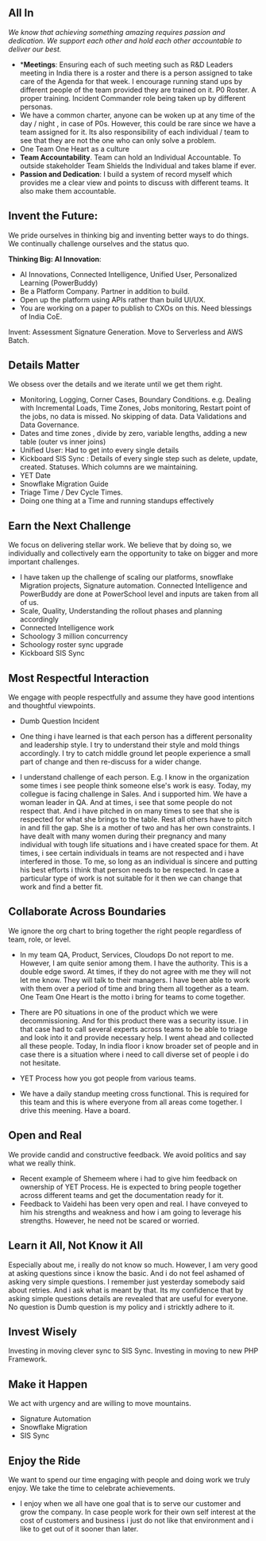 ## All In
*We know that achieving something amazing requires passion and dedication. We support each other and hold each other accountable to deliver our best.*
- ***Meetings**: Ensuring each of such meeting such as R&D Leaders meeting in India there is a roster and there is a person assigned to take care of the Agenda for that week. I encourage running stand ups by different people of the team provided they are trained on it. P0 Roster. A proper training. Incident Commander role being taken up by different personas. 
- We have a common charter, anyone can be woken up at any time of the day / night , in case of P0s. However, this could be rare since we have a team assigned for it. Its also responsibility of each individual / team to see that they are not the one who can only solve a problem. 
- One Team One Heart as a culture 
- **Team Accountability**. Team can hold an Individual Accountable. To outside stakeholder Team Shields the Individual and takes blame if ever. 
- **Passion and Dedication**: I build a system of record myself which provides me a clear view and points to discuss with different teams. It also make them accountable.


## Invent the Future: 
We pride ourselves in thinking big and inventing better ways to do things. We continually challenge ourselves and the status quo.

**Thinking Big: AI Innovation**: 
- AI Innovations, Connected Intelligence, Unified User, Personalized Learning (PowerBuddy)
- Be a Platform Company. Partner in addition to build.
- Open up the platform using APIs rather than build UI/UX. 
- You are working on a paper to publish to CXOs on this. Need blessings of India CoE. 

Invent: Assessment Signature Generation. Move to Serverless and AWS Batch. 

## Details Matter
We obsess over the details and we iterate until we get them right.
- Monitoring, Logging, Corner Cases, Boundary Conditions. e.g. Dealing with Incremental Loads, Time Zones, Jobs monitoring, Restart point of the jobs, no data is missed. No skipping of data. Data Validations and Data Governance. 
- Dates and time zones , divide by zero, variable lengths, adding a new table (outer vs inner joins)
- Unified User: Had to get into every single details 
- Kickboard SIS Sync : Details of every single step such as delete, update, created. Statuses. Which columns are we maintaining. 
- YET Date 
- Snowflake Migration Guide 
- Triage Time / Dev Cycle Times. 
- Doing one thing at a Time and running standups effectively

## Earn the Next Challenge
We focus on delivering stellar work. We believe that by doing so, we individually and collectively earn the opportunity to take on bigger and more important challenges.
- I have taken up the challenge of scaling our platforms, snowflake Migration projects, Signature automation. Connected Intelligence and PowerBuddy are done at PowerSchool level and inputs are taken from all of us. 
- Scale, Quality, Understanding the rollout phases and planning accordingly
- Connected Intelligence work 
- Schoology 3 million concurrency 
- Schoology roster sync upgrade 
- Kickboard SIS Sync 

## Most Respectful Interaction
We engage with people respectfully and assume they have good intentions and thoughtful viewpoints.
- Dumb Question Incident 
- One thing i have learned is that each person has a different personality and leadership style. I try to understand their style and mold things accordingly. I try to catch middle ground let people experience a small part of change and then re-discuss for a wider change. 

- I understand challenge of each person. E.g. I know in the organization some times i see people think someone else's work is easy. Today, my collegue is facing challenge in Sales. And i supported him. We have a woman leader in QA. And at times, i see that some people do not respect that. And i have pitched in on many times to see that she is respected for what she brings to the table. Rest all others have to pitch in and fill the gap. She is a mother of two and has her own constraints. I have dealt with many women during their pregnancy and many individual with tough life situations and i have created space for them. At times, i see certain individuals in teams are not respected and i have interfered in those. To me, so long as an individual is sincere and putting his best efforts i think that person needs to be respected. In case a particular type of work is not suitable for it then we can change that work and find a better fit. 


## Collaborate Across Boundaries
We ignore the org chart to bring together the right people regardless of team, role, or level.
- In my team QA, Product, Services, Cloudops Do not report to me. However, I am quite senior among them. I have the authority. This is a double edge sword. At times, if they do not agree with me they will not let me know. They will talk to their managers. I have been able to work with them over a period of time and bring them all together as a team. One Team One Heart is the motto i bring for teams to come together. 

- There are P0 situations in one of the product which we were decommissioning. And for this product there was a security issue. I in that case had to call several experts across teams to be able to triage and look into it and provide necessary help. I went ahead and collected all these people. Today, In india floor i know broader set of people and in case there is a situation where i need to call diverse set of people i do not hesitate. 
- YET Process how you got people from various teams. 
- We have a daily standup meeting cross functional. This is required for this team and this is where everyone from all areas come together. I drive this meening. Have a board. 


## Open and Real
We provide candid and constructive feedback. We avoid politics and say what we really think.
- Recent example of Shemeem where i had to give him feedback on ownership of YET Process. He is expected to bring people together across different teams and get the documentation ready for it.
- Feedback to Vaidehi has been very open and real. I have conveyed to him his strengths and weakness and how i am going to leverage his strengths. However, he need not be scared or worried. 

## Learn it All, Not Know it All
Especially about me, i really do not know so much. However, I am very good at asking questions since i know the basic. And i do not feel ashamed of asking very simple questions. I remember just yesterday somebody said about retries. And i ask what is meant by that. Its my confidence that by asking simple questions details are revealed that are useful for everyone. No question is Dumb question is my policy and i stricktly adhere to it. 


## Invest Wisely
Investing in moving clever sync to SIS Sync. 
Investing in moving to new PHP Framework. 

## Make it Happen
We act with urgency and are willing to move mountains.
- Signature Automation 
- Snowflake Migration 
- SIS Sync 

## Enjoy the Ride
We want to spend our time engaging with people and doing work we truly enjoy. We take the time to celebrate achievements.
- I enjoy when we all have one goal that is to serve our customer and grow the company. In case people work for their own self interest at the cost of customers and business i just do not like that environment and i like to get out of it sooner than later. 